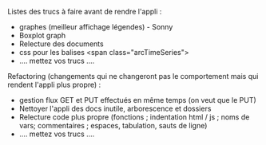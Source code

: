 Listes des trucs à faire avant de rendre l'appli :
- graphes (meilleur affichage légendes) - Sonny
- Boxplot graph
- Relecture des documents
- css pour les balises \<span class="arcTimeSeries">
- .... mettez vos trucs ....

Refactoring (changements qui ne changeront pas le comportement mais qui rendent l'appli plus propre) :
- gestion flux GET et PUT effectués en même temps (on veut que le PUT)
- Nettoyer l'appli des docs inutile, arborescence et dossiers
- Relecture code plus propre (fonctions ; indentation html / js ; noms de vars; commentaires ; espaces, tabulation, sauts de ligne)
- .... mettez vos trucs ....
